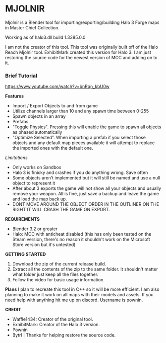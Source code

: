 # MJOLNIR
Mjolnir is a Blender tool for importing/exporting/building Halo 3 Forge maps in Master Chief Collection.

Working as of halo3.dll build 1.3385.0.0 

I am not the creator of this tool. This tool was originally built off of the Halo Reach Mjolnir tool. ExhibitMark created this version for Halo 3. I am just restoring the 
source code for the newest version of MCC and adding on to it. 

### Brief Tutorial
https://www.youtube.com/watch?v=bnRqn_kbU0w

**Features**
- Import / Export Objects to and from game
- Utilize channels larger than 10 and any spawn time between 0-255
- Spawn objects in an array
- Prefabs
- "Toggle Physics". Pressing this will enable the game to spawn all objects as phased automatically
- "Optimize Selected". When importing a prefab if you select those objects and any default map pieces available it will attempt to replace the imported ones with the default one.

*Limitations*
- Only works on Sandbox
- Halo 3 is finicky and crashes if you do anything wrong. Save often
- Some objects aren't implemented but it will still be named and use a null object to represent it
- After about 3 exports the game will not show all your objects and usually remove your weapon. All is fine, just save a backup and leave the game and load the map back up.
- DONT MOVE AROUND THE OBJECT ORDER IN THE OUTLINER ON THE RIGHT IT WILL CRASH THE GAME ON EXPORT.

**REQUIREMENTS**
- Blender 3.2 or greater
- Halo: MCC with anticheat disabled (this has only been tested on the Steam version, there's no reason it shouldn't work on the Microsoft Store version but it's untested)

**GETTING STARTED**
1. Download the zip of the current release build.
2. Extract all the contents of the zip to the same folder. It shouldn't matter what folder just keep all the files together.
3. Follow the video for basic usage information.


**Plans**
I plan to recreate this tool in C++ so it will be more efficient. I am also planning to make it work on all maps with their models and assets. If you need help with anything
hit me up on discord. Username is pownin.

**CREDIT**
- Waffle1434: Creator of the original tool.
- ExhibitMark: Creator of the Halo 3 version.
- Pownin
- Bytrl | Thanks for helping restore the source code.
